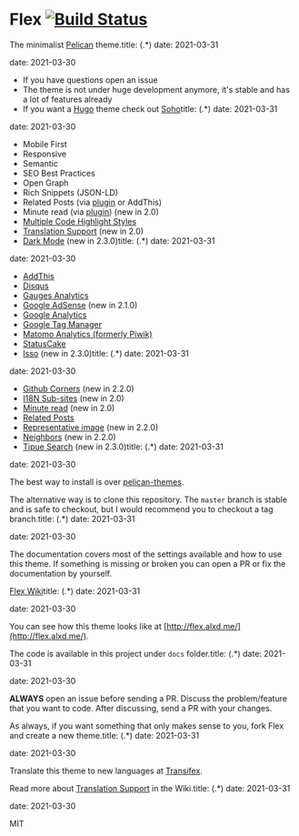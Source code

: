 # Flex [![Build Status](https://travis-ci.org/alexandrevicenzi/Flex.svg?branch=master)](https://travis-ci.org/alexandrevicenzi/Flex)

The minimalist [Pelican](http://blog.getpelican.com/) theme.title: (.*)
date: 2021-03-31

date: 2021-03-30

- If you have questions open an issue
- The theme is not under huge development anymore, it's stable and has a lot of features already
- If you want a [Hugo](https://gohugo.io/) theme check out [Soho](https://github.com/alexandrevicenzi/soho)title: (.*)
date: 2021-03-31

date: 2021-03-30

- Mobile First
- Responsive
- Semantic
- SEO Best Practices
- Open Graph
- Rich Snippets (JSON-LD)
- Related Posts (via [plugin](https://github.com/getpelican/pelican-plugins/tree/master/related_posts) or AddThis)
- Minute read (via [plugin](https://github.com/getpelican/pelican-plugins/tree/master/post_stats)) (new in 2.0)
- [Multiple Code Highlight Styles](https://github.com/alexandrevicenzi/Flex/wiki/Code-Highlight)
- [Translation Support](https://github.com/alexandrevicenzi/Flex/wiki/Translations) (new in 2.0)
- [Dark Mode](https://github.com/alexandrevicenzi/Flex/wiki/Dark-Mode) (new in 2.3.0)title: (.*)
date: 2021-03-31

date: 2021-03-30

- [AddThis](http://www.addthis.com/)
- [Disqus](https://disqus.com/)
- [Gauges Analytics](http://get.gaug.es/)
- [Google AdSense](https://www.google.com.br/adsense/start/) (new in 2.1.0)
- [Google Analytics](https://www.google.com/analytics/web/)
- [Google Tag Manager](https://www.google.com/tagmanager/)
- [Matomo Analytics (formerly Piwik)](https://matomo.org/)
- [StatusCake](https://www.statuscake.com/)
- [Isso](https://posativ.org/isso/) (new in 2.3.0)title: (.*)
date: 2021-03-31

date: 2021-03-30

- [Github Corners](https://github.com/tholman/github-corners) (new in 2.2.0)
- [I18N Sub-sites](https://github.com/getpelican/pelican-plugins/tree/master/i18n_subsites) (new in 2.0)
- [Minute read](https://github.com/getpelican/pelican-plugins/tree/master/post_stats) (new in 2.0)
- [Related Posts](https://github.com/getpelican/pelican-plugins/tree/master/related_posts)
- [Representative image](https://github.com/getpelican/pelican-plugins/tree/master/representative_image) (new in 2.2.0)
- [Neighbors](https://github.com/getpelican/pelican-plugins/tree/master/neighbors) (new in 2.2.0)
- [Tipue Search](https://github.com/getpelican/pelican-plugins/blob/master/tipue_search/) (new in 2.3.0)title: (.*)
date: 2021-03-31

date: 2021-03-30

The best way to install is over [pelican-themes](https://github.com/getpelican/pelican-themes).

The alternative way is to clone this repository. The `master` branch is stable and is safe to checkout, but I would recommend you to checkout a tag branch.title: (.*)
date: 2021-03-31

date: 2021-03-30

The documentation covers most of the settings available and how to use this theme.
If something is missing or broken you can open a PR or fix the documentation by yourself.

[Flex Wiki](https://github.com/alexandrevicenzi/Flex/wiki)title: (.*)
date: 2021-03-31

date: 2021-03-30

You can see how this theme looks like at [http://flex.alxd.me/](http://flex.alxd.me/).

The code is available in this project under `docs` folder.title: (.*)
date: 2021-03-31

date: 2021-03-30

**ALWAYS** open an issue before sending a PR.
Discuss the problem/feature that you want to code.
After discussing, send a PR with your changes.

As always, if you want something that only makes sense to you, fork Flex and create a new theme.title: (.*)
date: 2021-03-31

date: 2021-03-30

Translate this theme to new languages at [Transifex](https://www.transifex.com/alexandrevicenzi/flex-pelican/).

Read more about [Translation Support](https://github.com/alexandrevicenzi/Flex/wiki/Translations) in the Wiki.title: (.*)
date: 2021-03-31

date: 2021-03-30

MIT
